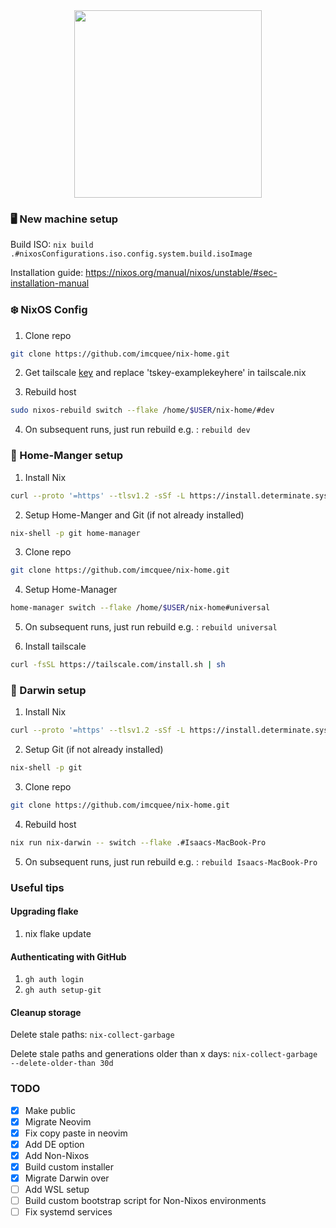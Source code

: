 <div align="center"><img src="https://raw.githubusercontent.com/NixOS/nixos-artwork/master/logo/nixos-white.png" width="300px"></div>

### 🖥️ New machine setup

Build ISO: `nix build .#nixosConfigurations.iso.config.system.build.isoImage`

Installation guide: <https://nixos.org/manual/nixos/unstable/#sec-installation-manual>

### ❄️ NixOS Config

1. Clone repo

```bash
git clone https://github.com/imcquee/nix-home.git
```

2. Get tailscale [key](https://login.tailscale.com/admin/settings/keys) and replace 'tskey-examplekeyhere' in tailscale.nix
  
3. Rebuild host

```bash
sudo nixos-rebuild switch --flake /home/$USER/nix-home/#dev
```
  
4. On subsequent runs, just run rebuild <hostname> e.g. : `rebuild dev`

### 🏡 Home-Manger setup

1. Install Nix

```bash
curl --proto '=https' --tlsv1.2 -sSf -L https://install.determinate.systems/nix | sh -s -- install
```

2. Setup Home-Manger and Git (if not already installed)

```bash
nix-shell -p git home-manager
```

3. Clone repo

```bash
git clone https://github.com/imcquee/nix-home.git
```

4. Setup Home-Manager

```bash
home-manager switch --flake /home/$USER/nix-home#universal
```

5. On subsequent runs, just run rebuild <hostname> e.g. : `rebuild universal`

6. Install tailscale

```bash
curl -fsSL https://tailscale.com/install.sh | sh
```

### 🍎 Darwin setup

1. Install Nix

```bash
curl --proto '=https' --tlsv1.2 -sSf -L https://install.determinate.systems/nix | sh -s -- install
```

2. Setup Git (if not already installed)

```bash
nix-shell -p git
```

3. Clone repo

```bash
git clone https://github.com/imcquee/nix-home.git
```

4. Rebuild host

```bash
nix run nix-darwin -- switch --flake .#Isaacs-MacBook-Pro
```

5. On subsequent runs, just run rebuild <hostname> e.g. : `rebuild Isaacs-MacBook-Pro`

### Useful tips

#### Upgrading flake

1. nix flake update

#### Authenticating with GitHub

1. `gh auth login`
2. `gh auth setup-git`

#### Cleanup storage

Delete stale paths: `nix-collect-garbage`

Delete stale paths and generations older than x days: `nix-collect-garbage --delete-older-than 30d`

### TODO

- [x] Make public
- [x] Migrate Neovim
- [x] Fix copy paste in neovim
- [x] Add DE option
- [x] Add Non-Nixos
- [x] Build custom installer
- [x] Migrate Darwin over
- [ ] Add WSL setup
- [ ] Build custom bootstrap script for Non-Nixos environments
- [ ] Fix systemd services
